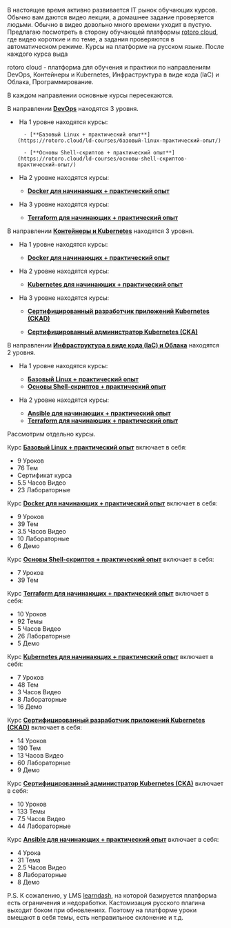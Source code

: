 В настоящее время активно развивается IT рынок обучающих курсов. Обычно вам даются видео лекции, а домашнее задание проверяется людьми. Обычно в видео довольно много времени уходит в пустую. Предлагаю посмотреть в сторону обучающей платформы [rotoro cloud](https://rotoro.cloud/), где видео короткие и по теме, а задания проверяются в автоматическом режиме. Курсы на платформе на русском языке. После каждого курса выда

rotoro cloud - платформа для обучения и практики по направлениям DevOps, Контейнеры и Kubernetes, Инфраструктура в виде кода (IaC) и Облака, Программирование.

В каждом направлении основные курсы пересекаются.

В направлении **[DevOps](https://rotoro.cloud/learning-paths/)** находятся 3 уровня. 

- ​	На 1 уровне находятся курсы:

  		- [**Базовый Linux + практический опыт**](https://rotoro.cloud/ld-courses/базовый-linux-практический-опыт/)

  		- [**Основы Shell-скриптов + практический опыт**](https://rotoro.cloud/ld-courses/основы-shell-скриптов-практический-опыт/)

- ​	На 2 уровне находятся курсы:
  - [**Docker для начинающих + практический опыт**](https://rotoro.cloud/ld-courses/docker-для-начинающих-практический-опыт/)

- ​	На 3 уровне находятся курсы:
  - [**Terraform для начинающих + практический опыт**](https://rotoro.cloud/ld-courses/terraform-для-начинающих-практический-опыт/)



В направлении **[Контейнеры и Kubernetes](https://rotoro.cloud/learning-path-containers/)** находятся 3 уровня. 

- ​	На 1 уровне находятся курсы:
    - [**Docker для начинающих + практический опыт**](https://rotoro.cloud/ld-courses/docker-для-начинающих-практический-опыт/)

- ​	На 2 уровне находятся курсы:
  - [**Kubernetes для начинающих + практический опыт**](https://rotoro.cloud/ld-courses/kubernetes-для-начинающих-практический-опыт/)

- ​	На 3 уровне находятся курсы:

  - [**Сертифицированный разработчик приложений Kubernetes (CKAD)**](https://rotoro.cloud/ld-courses/certified-kubernetes-administrator-cka-практический-опыт/)

  - [**Сертифицированный администратор Kubernetes (CKA)**](https://rotoro.cloud/ld-courses/certified-kubernetes-application-developer-ckad-практический-опыт/)



В направлении **[Инфраструктура в виде кода (IaC) и Облака](https://rotoro.cloud/learning-path-iac/)** находятся 2 уровня. 

- ​	На 1 уровне находятся курсы:
    - [**Базовый Linux + практический опыт**](https://rotoro.cloud/ld-courses/базовый-linux-практический-опыт/)
  - [**Основы Shell-скриптов + практический опыт**](https://rotoro.cloud/ld-courses/основы-shell-скриптов-практический-опыт/)

- ​	На 2 уровне находятся курсы:
  - [**Ansible для начинающих + практический опыт**](https://rotoro.cloud/ld-courses/ansible-для-начинающих-практический-опыт/)
  - [**Terraform для начинающих + практический опыт**](https://rotoro.cloud/ld-courses/terraform-для-начинающих-практический-опыт/)


Рассмотрим отдельно курсы.

Курс [**Базовый Linux + практический опыт**](https://rotoro.cloud/ld-courses/базовый-linux-практический-опыт/) включает в себя:

- 9 Уроков
- 76 Тем
- Сертификат курса
- 5.5 Часов Видео
- 23 Лабораторные

Курс [**Docker для начинающих + практический опыт**](https://rotoro.cloud/ld-courses/docker-для-начинающих-практический-опыт/) включает в себя:

- 9 Уроков
- 39 Тем
- 3.5 Часов Видео
- 10 Лабораторные
- 6 Демо

Курс [**Основы Shell-скриптов + практический опыт**](https://rotoro.cloud/ld-courses/основы-shell-скриптов-практический-опыт/) включает в себя:

- 7 Уроков
- 39 Тем

Курс [**Terraform для начинающих + практический опыт**](https://rotoro.cloud/ld-courses/terraform-для-начинающих-практический-опыт/) включает в себя:

- 10 Уроков
- 92 Темы
- 5 Часов Видео
- 26 Лабораторные
- 5 Демо

Курс [**Kubernetes для начинающих + практический опыт**](https://rotoro.cloud/ld-courses/kubernetes-для-начинающих-практический-опыт/) включает в себя:

- 7 Уроков
- 48 Тем
- 3 Часов Видео
- 8 Лабораторные
- 16 Демо

Курс   [**Сертифицированный разработчик приложений Kubernetes (CKAD)**](https://rotoro.cloud/ld-courses/certified-kubernetes-administrator-cka-практический-опыт/)    включает в себя:

- 14 Уроков
- 190 Тем
- 13 Часов Видео
- 60 Лабораторные
- 9 Демо

Курс   [**Сертифицированный администратор Kubernetes (CKA)**](https://rotoro.cloud/ld-courses/certified-kubernetes-application-developer-ckad-практический-опыт/)   включает в себя:

- 10 Уроков
- 133 Темы
- 7.5 Часов Видео
- 44 Лабораторные

Курс [**Ansible для начинающих + практический опыт**](https://rotoro.cloud/ld-courses/ansible-для-начинающих-практический-опыт/) включает в себя:

- 4 Урока
- 31 Тема
- 2.5 Часов Видео
- 8 Лабораторные
- 8 Демо


P.S. К сожалению, у LMS [learndash](https://www.learndash.com/), на которой базируется платформа есть ограничения и недоработки. Кастомизация русского плагина выходит боком при обновлениях. Поэтому на платформе уроки вмещают в себя темы, есть неправильное склонение и т.д.
